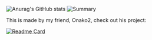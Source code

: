 ![Anurag's GitHub stats](https://github-readme-stats.vercel.app/api?username=valooost&show_icons=true&theme=dark)
![Summary](https://github-profile-summary-cards.vercel.app/api/cards/profile-details?username=valooost&theme=dark)

This is made by my friend, Onako2, check out his project:

[![Readme Card](https://github-readme-stats.vercel.app/api/pin/?username=valooost&repo=i-want-it-earlier&show_icons=true&theme=dark)](https://github.com/anuraghazra/github-readme-stats)

